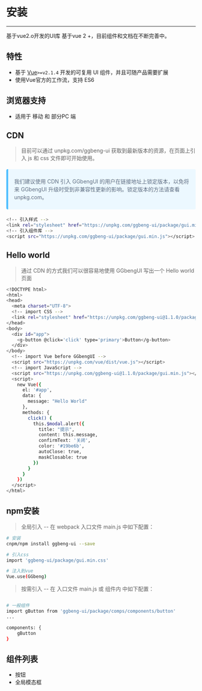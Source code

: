 # 安装
---
基于vue2.o开发的UI库
基于vue 2 +，目前组件和文档在不断完善中。

## 特性

- 基于 [Vue](http://vuejs.org/)`>=v2.1.4` 开发的可复用 UI 组件，并且可随产品需要扩展
- 使用Vue官方的工作流，支持 ES6

## 浏览器支持

- 适用于 移动 和 部分PC 端

## CDN
> <font>目前可以通过 unpkg.com/ggbeng-ui 获取到最新版本的资源，在页面上引入 js 和 css 文件即可开始使用。</font>
>
<div style='padding: 8px 16px;
    background-color: #ecf8ff;
    border-radius: 4px;
    border-left: 5px solid #50bfff;
    margin: 20px 0;'>
    <p style='font-size: 14px;
    color: #5e6d82;
    line-height: 1.5em;'>
    我们建议使用 CDN 引入 GGbengUI 的用户在链接地址上锁定版本，以免将来 GGbengUI 升级时受到非兼容性更新的影响。锁定版本的方法请查看 unpkg.com。
    </p>
</div>

``` bash
<!-- 引入样式 -->
<link rel="stylesheet" href="https://unpkg.com/ggbeng-ui/package/gui.min.css">
<!-- 引入组件库 -->
<script src="https://unpkg.com/ggbeng-ui/package/gui.min.js"></script>

```
## Hello world
> 通过 CDN 的方式我们可以很容易地使用 GGbengUI 写出一个 Hello world 页面
``` bash
<!DOCTYPE html>
<html>
<head>
  <meta charset="UTF-8">
  <!-- import CSS -->
  <link rel="stylesheet" href="https://unpkg.com/ggbeng-ui@1.1.0/package/gui.min.css">
</head>
<body>
  <div id="app">
    <g-button @click='click' type='primary'>Button</g-button>
  </div>
</body>
  <!-- import Vue before GGbengUI -->
  <script src="https://unpkg.com/vue/dist/vue.js"></script>
  <!-- import JavaScript -->
  <script src="https://unpkg.com/ggbeng-ui@1.1.0/package/gui.min.js"></script>
  <script>
    new Vue({
      el: '#app',
      data: {
        message: "Hello World"
      },
      methods: {
        click() {
          this.$modal.alert({
            title: "提示",
            content: this.message,
            confirmText: '关闭',
            color: '#19be6b',
            autoClose: true,
            maskClosable: true
          })
        }
      }
    })
  </script>
</html>
```

## npm安装 
> 全局引入 -- 在 webpack 入口文件 main.js 中如下配置：

``` bash
# 安装
cnpm/npm install ggbeng-ui --save  

# 引入css
import 'ggbeng-ui/package/gui.min.css'  

# 注入到vue
Vue.use(GGbeng)
```

> 按需引入 -- 在 入口文件 main.js 或 组件内 中如下配置：

``` bash

# 一般组件
import gButton from 'ggbeng-ui/package/comps/components/button'
...

components: {
    gButton
}
``` 

## 组件列表
-  按钮
-  全局模态框




